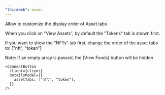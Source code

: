 ```yaml
---
"thirdweb": minor
---
```


Allow to customize the display order of Asset tabs

When you click on "View Assets", by default the "Tokens" tab is shown first. 

If you want to show the "NFTs" tab first, change the order of the asset tabs to: ["nft", "token"]

Note: If an empty array is passed, the [View Funds] button will be hidden

```tsx
<ConnectButton
  client={client}
  detailsModal={{
    assetTabs: ["nft", "token"],
  }}
/>
```